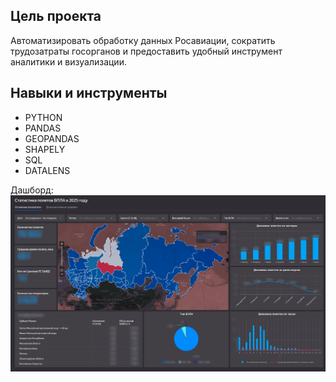 ## Цель проекта
Автоматизировать обработку данных Росавиации, сократить трудозатраты госорганов и предоставить удобный инструмент аналитики и визуализации.

## Навыки и инструменты
- PYTHON
- PANDAS
- GEOPANDAS
- SHAPELY
- SQL
- DATALENS

Дашборд:
![Скриншот дашборда](images/dashboard.png)
